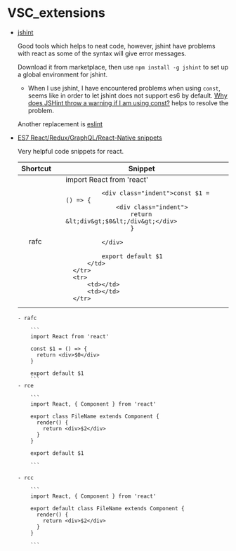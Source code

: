 # VSC_extensions

- [jshint](https://marketplace.visualstudio.com/items?itemName=dbaeumer.jshint)

    Good tools which helps to neat code, however, jshint have problems with react as some of the syntax will give error messages.

    Download it from marketplace, then use `npm install -g jshint` to set up a global environment for jshint.

    - When I use jshint, I have encountered problems when using `const`, seems like in order to let jshint does not support es6 by default. [Why does JSHint throw a warning if I am using const?](https://stackoverflow.com/questions/27441803/why-does-jshint-throw-a-warning-if-i-am-using-const) helps to resolve the problem.

    Another replacement is [eslint](https://marketplace.visualstudio.com/items?itemName=dbaeumer.vscode-eslint)

- [ES7 React/Redux/GraphQL/React-Native snippets](https://marketplace.visualstudio.com/items?itemName=dsznajder.es7-react-js-snippets)

    Very helpful code snippets for react.
    
    <table>
    <thead>
        <tr>
            <th>Shortcut</th>
            <th>Snippet</th>
        </tr>
    </thead>
    <tbody>
        <tr>
            <td>rafc</td>
            <td>
                import React from 'react'<br/>

                <div class="indent">const $1 = () => {
                    <div class="indent">
                        return &lt;div&gt;$0&lt;/div&gt;</div>
                        }
                    
                </div>

                export default $1
            </td>
        </tr>
        <tr>
            <td></td>
            <td></td>
        </tr>
    </tbody>
</table>

    - rafc
    
        ```
        import React from 'react'

        const $1 = () => {
          return <div>$0</div>
        }

        export default $1
        ```
    - rce
    
        ```
        import React, { Component } from 'react'

        export class FileName extends Component {
          render() {
            return <div>$2</div>
          }
        }

        export default $1

        ```
       
    - rcc
    
        ```
        import React, { Component } from 'react'

        export default class FileName extends Component {
          render() {
            return <div>$2</div>
          }
        }
        
        ```

<style type="text/css">
    .indent {
        margin: 0 0 0 25px;
    }

    td {
        padding: 0px 25px;
    }
</style>
